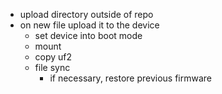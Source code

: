 * upload directory outside of repo
* on new file upload it to the device
  * set device into boot mode
  * mount
  * copy uf2
  * file sync
    * if necessary, restore previous firmware

